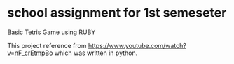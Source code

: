 # school assignment for 1st semeseter
Basic Tetris Game using RUBY

This project reference from https://www.youtube.com/watch?v=nF_crEtmpBo which was written in python. 
